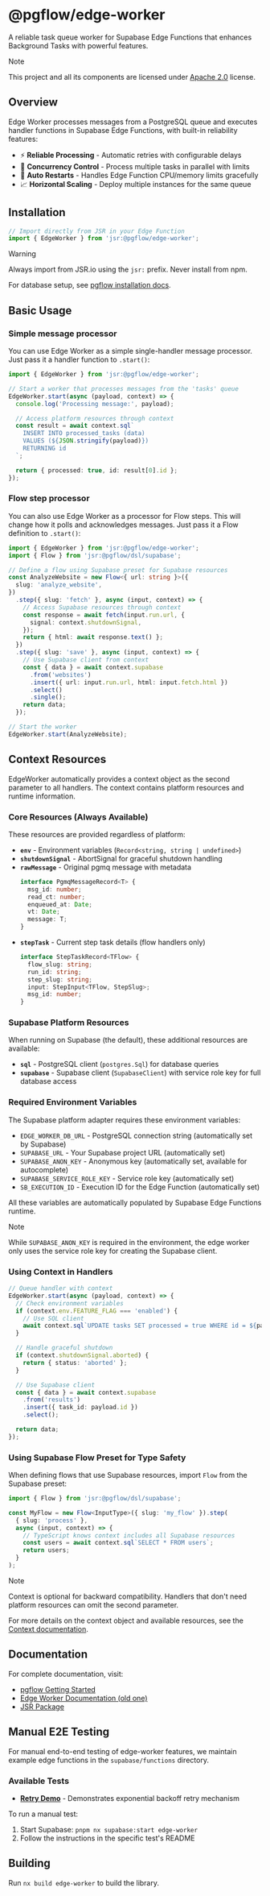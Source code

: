 # @pgflow/edge-worker

A reliable task queue worker for Supabase Edge Functions that enhances Background Tasks with powerful features.

> [!NOTE]
> This project and all its components are licensed under [Apache 2.0](./LICENSE) license.

## Overview

Edge Worker processes messages from a PostgreSQL queue and executes handler functions in Supabase Edge Functions, with built-in reliability features:

- ⚡ **Reliable Processing** - Automatic retries with configurable delays
- 🔄 **Concurrency Control** - Process multiple tasks in parallel with limits
- 🔁 **Auto Restarts** - Handles Edge Function CPU/memory limits gracefully
- 📈 **Horizontal Scaling** - Deploy multiple instances for the same queue

## Installation

```typescript
// Import directly from JSR in your Edge Function
import { EdgeWorker } from 'jsr:@pgflow/edge-worker';
```

> [!WARNING]
> Always import from JSR.io using the `jsr:` prefix. Never install from npm.

For database setup, see [pgflow installation docs](https://pgflow.dev/getting-started/install-pgflow/).

## Basic Usage

### Simple message processor

You can use Edge Worker as a simple single-handler message processor.
Just pass it a handler function to `.start()`:

```typescript
import { EdgeWorker } from 'jsr:@pgflow/edge-worker';

// Start a worker that processes messages from the 'tasks' queue
EdgeWorker.start(async (payload, context) => {
  console.log('Processing message:', payload);

  // Access platform resources through context
  const result = await context.sql`
    INSERT INTO processed_tasks (data) 
    VALUES (${JSON.stringify(payload)}) 
    RETURNING id
  `;

  return { processed: true, id: result[0].id };
});
```

### Flow step processor

You can also use Edge Worker as a processor for Flow steps.
This will change how it polls and acknowledges messages.
Just pass it a Flow definition to `.start()`:

```typescript
import { EdgeWorker } from 'jsr:@pgflow/edge-worker';
import { Flow } from 'jsr:@pgflow/dsl/supabase';

// Define a flow using Supabase preset for Supabase resources
const AnalyzeWebsite = new Flow<{ url: string }>({
  slug: 'analyze_website',
})
  .step({ slug: 'fetch' }, async (input, context) => {
    // Access Supabase resources through context
    const response = await fetch(input.run.url, {
      signal: context.shutdownSignal,
    });
    return { html: await response.text() };
  })
  .step({ slug: 'save' }, async (input, context) => {
    // Use Supabase client from context
    const { data } = await context.supabase
      .from('websites')
      .insert({ url: input.run.url, html: input.fetch.html })
      .select()
      .single();
    return data;
  });

// Start the worker
EdgeWorker.start(AnalyzeWebsite);
```

## Context Resources

EdgeWorker automatically provides a context object as the second parameter to all handlers. The context contains platform resources and runtime information.

### Core Resources (Always Available)

These resources are provided regardless of platform:

- **`env`** - Environment variables (`Record<string, string | undefined>`)
- **`shutdownSignal`** - AbortSignal for graceful shutdown handling
- **`rawMessage`** - Original pgmq message with metadata
  ```typescript
  interface PgmqMessageRecord<T> {
    msg_id: number;
    read_ct: number;
    enqueued_at: Date;
    vt: Date;
    message: T;
  }
  ```
- **`stepTask`** - Current step task details (flow handlers only)
  ```typescript
  interface StepTaskRecord<TFlow> {
    flow_slug: string;
    run_id: string;
    step_slug: string;
    input: StepInput<TFlow, StepSlug>;
    msg_id: number;
  }
  ```

### Supabase Platform Resources

When running on Supabase (the default), these additional resources are available:

- **`sql`** - PostgreSQL client (`postgres.Sql`) for database queries
- **`supabase`** - Supabase client (`SupabaseClient`) with service role key for full database access

### Required Environment Variables

The Supabase platform adapter requires these environment variables:

- `EDGE_WORKER_DB_URL` - PostgreSQL connection string (automatically set by Supabase)
- `SUPABASE_URL` - Your Supabase project URL (automatically set)
- `SUPABASE_ANON_KEY` - Anonymous key (automatically set, available for autocomplete)
- `SUPABASE_SERVICE_ROLE_KEY` - Service role key (automatically set)
- `SB_EXECUTION_ID` - Execution ID for the Edge Function (automatically set)

All these variables are automatically populated by Supabase Edge Functions runtime.

> [!NOTE]
> While `SUPABASE_ANON_KEY` is required in the environment, the edge worker only uses the service role key for creating the Supabase client.

### Using Context in Handlers

```typescript
// Queue handler with context
EdgeWorker.start(async (payload, context) => {
  // Check environment variables
  if (context.env.FEATURE_FLAG === 'enabled') {
    // Use SQL client
    await context.sql`UPDATE tasks SET processed = true WHERE id = ${payload.id}`;
  }

  // Handle graceful shutdown
  if (context.shutdownSignal.aborted) {
    return { status: 'aborted' };
  }

  // Use Supabase client
  const { data } = await context.supabase
    .from('results')
    .insert({ task_id: payload.id })
    .select();

  return data;
});
```

### Using Supabase Flow Preset for Type Safety

When defining flows that use Supabase resources, import `Flow` from the Supabase preset:

```typescript
import { Flow } from 'jsr:@pgflow/dsl/supabase';

const MyFlow = new Flow<InputType>({ slug: 'my_flow' }).step(
  { slug: 'process' },
  async (input, context) => {
    // TypeScript knows context includes all Supabase resources
    const users = await context.sql`SELECT * FROM users`;
    return users;
  }
);
```

> [!NOTE]
> Context is optional for backward compatibility. Handlers that don't need platform resources can omit the second parameter.

For more details on the context object and available resources, see the [Context documentation](https://github.com/pgflow-org/pgflow/tree/main/pkgs/dsl#context-object).

## Documentation

For complete documentation, visit:

- [pgflow Getting Started](https://pgflow.dev/getting-started/)
- [Edge Worker Documentation (old one)](https://pgflow.dev/edge-worker/getting-started/install-edge-worker/)
- [JSR Package](https://jsr.io/@pgflow/edge-worker)

## Manual E2E Testing

For manual end-to-end testing of edge-worker features, we maintain example edge functions in the `supabase/functions` directory.

### Available Tests

- **[Retry Demo](./supabase/functions/retry-demo/README.md)** - Demonstrates exponential backoff retry mechanism

To run a manual test:

1. Start Supabase: `pnpm nx supabase:start edge-worker`
2. Follow the instructions in the specific test's README

## Building

Run `nx build edge-worker` to build the library.
